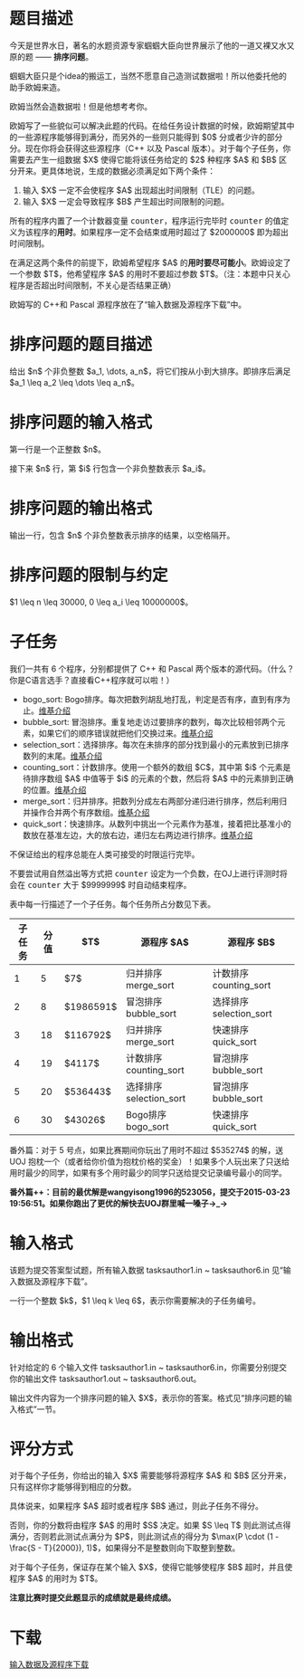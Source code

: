 # 题目描述

<p>今天是世界水日，著名的水题资源专家蝈蝈大臣向世界展示了他的一道又裸又水又原的题 —— <strong>排序问题</strong>。</p>
<p>蝈蝈大臣只是个idea的搬运工，当然不愿意自己造测试数据啦！所以他委托他的助手欧姆来造。</p>
<p>欧姆当然会造数据啦！但是他想考考你。</p>
<p>欧姆写了一些貌似可以解决此题的代码。在给任务设计数据的时候，欧姆期望其中的一些源程序能够得到满分，而另外的一些则只能得到 $0$ 分或者少许的部分分。现在你将会获得这些源程序（C++ 以及 Pascal 版本）。对于每个子任务，你需要去产生一组数据 $X$ 使得它能将该任务给定的 $2$ 种程序 $A$ 和 $B$ 区分开来。更具体地说，生成的数据必须满足如下两个条件： </p>
<ol><li>输入 $X$ 一定不会使程序 $A$ 出现超出时间限制（TLE）的问题。</li>
<li>输入 $X$ 一定会导致程序 $B$ 产生超出时间限制的问题。 </li>
</ol><p>所有的程序内置了一个计数器变量 <samp>counter</samp>，程序运行完毕时 <samp>counter</samp> 的值定义为该程序的<strong>用时</strong>。如果程序一定不会结束或用时超过了 $2000000$ 即为超出时间限制。</p>
<p>在满足这两个条件的前提下，欧姆希望程序 $A$ 的<strong>用时要尽可能小</strong>。欧姆设定了一个参数 $T$，他希望程序 $A$ 的用时不要超过参数 $T$。（注：本题中只关心程序是否超出时间限制，不关心是否结果正确） </p>
<p>欧姆写的 C++和 Pascal 源程序放在了“输入数据及源程序下载”中。</p>

# 排序问题的题目描述


<p>给出 $n$ 个非负整数 $a_1, \dots, a_n$，将它们按从小到大排序。即排序后满足 $a_1 \leq a_2 \leq \dots \leq a_n$。</p>

# 排序问题的输入格式


<p>第一行是一个正整数 $n$。</p>
<p>接下来 $n$ 行，第 $i$ 行包含一个非负整数表示 $a_i$。</p>

# 排序问题的输出格式


<p>输出一行，包含 $n$ 个非负整数表示排序的结果，以空格隔开。</p>

# 排序问题的限制与约定


<p>$1 \leq n \leq 30000, 0 \leq a_i \leq 10000000$。</p>

# 子任务


<p>我们一共有 6 个程序，分别都提供了 C++ 和 Pascal 两个版本的源代码。（什么？你是C语言选手？直接看C++程序就可以啦！）</p>
<ul><li>bogo_sort: Bogo排序。每次把数列胡乱地打乱，判定是否有序，直到有序为止。<a href="http://zh.wikipedia.org/wiki/Bogo%E6%8E%92%E5%BA%8F">维基介绍</a></li>
<li>bubble_sort: 冒泡排序。重复地走访过要排序的数列，每次比较相邻两个元素，如果它们的顺序错误就把他们交换过来。<a href="http://zh.wikipedia.org/wiki/%E5%86%92%E6%B3%A1%E6%8E%92%E5%BA%8F">维基介绍</a></li>
<li>selection_sort：选择排序。每次在未排序的部分找到最小的元素放到已排序数列的末尾。<a href="http://zh.wikipedia.org/wiki/%E9%80%89%E6%8B%A9%E6%8E%92%E5%BA%8F">维基介绍</a></li>
<li>counting_sort：计数排序。使用一个额外的数组 $C$，其中第 $i$ 个元素是待排序数组 $A$ 中值等于 $i$ 的元素的个数，然后将 $A$ 中的元素排到正确的位置。<a href="http://zh.wikipedia.org/wiki/%E8%AE%A1%E6%95%B0%E6%8E%92%E5%BA%8F">维基介绍</a></li>
<li>merge_sort：归并排序。把数列分成左右两部分递归进行排序，然后利用归并操作合并两个有序数组。<a href="http://zh.wikipedia.org/wiki/%E5%BD%92%E5%B9%B6%E6%8E%92%E5%BA%8F">维基介绍</a></li>
<li>quick_sort：快速排序。从数列中挑出一个元素作为基准，接着把比基准小的数放在基准左边，大的放右边，递归左右两边进行排序。<a href="http://zh.wikipedia.org/wiki/%E5%BF%AB%E9%80%9F%E6%8E%92%E5%BA%8F">维基介绍</a></li>
</ul><p>不保证给出的程序总能在人类可接受的时限运行完毕。</p>
<p>不要尝试用自然溢出等方式把 <samp>counter</samp> 设定为一个负数，在OJ上进行评测时将会在 <samp>counter</samp> 大于 $9999999$ 时自动结束程序。</p>
<p>表中每一行描述了一个子任务。每个任务所占分数见下表。</p>
<div class="table-responsive">
<table class="table table-bordered table-text-center table-vertical-middle"><thead><tr><th>子任务</th>
<th>分值</th>
<th>$T$</th>
<th>源程序 $A$</th>
<th>源程序 $B$</th>
</tr></thead><tbody><tr><td>1</td><td>5</td><td>$7$</td><td>归并排序 merge_sort</td><td>计数排序 counting_sort</td></tr><tr><td>2</td><td>8</td><td>$1986591$</td><td>冒泡排序 bubble_sort</td><td>选择排序 selection_sort</td></tr><tr><td>3</td><td>18</td><td>$116792$</td><td>归并排序 merge_sort</td><td>快速排序 quick_sort</td></tr><tr><td>4</td><td>19</td><td>$4117$</td><td>计数排序 counting_sort</td><td>冒泡排序 bubble_sort</td></tr><tr><td>5</td><td>20</td><td>$536443$</td><td>选择排序 selection_sort</td><td>冒泡排序 bubble_sort</td></tr><tr><td>6</td><td>30</td><td>$43026$</td><td>Bogo排序 bogo_sort</td><td>快速排序 quick_sort</td></tr></tbody></table></div>

<p>番外篇：对于 5 号点，如果比赛期间你玩出了用时不超过 $535274$ 的解，送 UOJ 抱枕一个（或者给你价值为抱枕价格的奖金）！如果多个人玩出来了只送给用时最少的同学，如果有多个用时最少的同学只送给提交记录编号最小的同学。</p>
<p><strong>番外篇++：目前的最优解是wangyisong1996的523056，提交于2015-03-23 19:56:51。如果你跑出了更优的解快去UOJ群里喊一嗓子→_→</strong></p>

# 输入格式


<p>该题为提交答案型试题，所有输入数据 tasksauthor1.in ~ tasksauthor6.in 见“输入数据及源程序下载”。</p>
<p>一行一个整数 $k$，$1 \leq k \leq 6$，表示你需要解决的子任务编号。</p>

# 输出格式


<p>针对给定的 6 个输入文件 tasksauthor1.in ~ tasksauthor6.in，你需要分别提交你的输出文件 tasksauthor1.out ~ tasksauthor6.out。</p>
<p>输出文件内容为一个排序问题的输入 $X$，表示你的答案。格式见“排序问题的输入格式”一节。</p>

# 评分方式


<p>对于每个子任务，你给出的输入 $X$ 需要能够将源程序 $A$ 和 $B$ 区分开来，只有这样你才能够得到相应的分数。</p>
<p>具体说来，如果程序 $A$ 超时或者程序 $B$ 通过，则此子任务不得分。</p>
<p>否则，你的分数将由程序 $A$ 的用时 $S$ 决定。如果 $S \leq T$ 则此测试点得满分，否则若此测试点满分为 $P$，则此测试点的得分为 $\max(P \cdot (1 - \frac{S - T}{2000}), 1)$，如果得分不是整数则向下取整到整数。</p>
<p>对于每个子任务，保证存在某个输入 $X$，使得它能够使程序 $B$ 超时，并且使程序 $A$ 的用时为 $T$。</p>
<p><strong>注意比赛时提交此题显示的成绩就是最终成绩。</strong></p>

# 下载


<p><a href="/download.php?type=problem&amp;id=83">输入数据及源程序下载</a></p>

